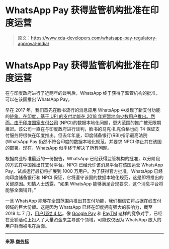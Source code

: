 # WhatsApp Pay 获得监管机构批准在印度运营

> 原文：<https://www.xda-developers.com/whatsapp-pay-regulatory-approval-india/>

# WhatsApp Pay 获得监管机构批准在印度运营

在与印度政府进行了近两年的谈判后，WhatsApp 终于获得了监管机构的批准，可以在该国推出 WhatsApp Pay。

早在 2017 年，我们首先在脸书流行的消息应用 WhatsApp 中发现了新支付功能的[迹象。在印度，基于 UPI 的支付功能在 2018 年短暂地向少数用户推出。然而，由于](https://www.xda-developers.com/whatsapp-beta-new-payments/)[印度国家支付公司](https://beebom.com/data-localization-whatsapp-payments-india/) (NPCI)的数据本地化问题，更大范围的推广被无限期推迟。该公司一直在与印度政府进行谈判，脸书的马克·扎克伯格也向 T4 保证支付服务将很快在印度推出。但去年年底，印度储备银行(RBI)指示最高法院(WhatsApp Pay 仍然不符合印度的数据本地化规范，并要求 NPCI 停止其在该国的部署。现在，WhatsApp 似乎终于解决了所有问题。

根据商业标准最近的一份报告，WhatsApp 已经获得监管机构的批准，以分阶段的方式在中国推出其支付平台。NPCI 已经允许该消息平台在该国运营 WhatsApp Pay，试点运行最初将扩展到 1000 万用户。为了获得官方批准，WhatsApp 已经向印度储备银行和 NPCI 保证，它将遵守该国的数据本地化规范，这是即将推出的关键原因。知情人士透露，“如果 WhatsApp 能够满足合规要求，这个消息平台将能够全面铺开。”

一旦 WhatsApp 能够在全国范围内推出其支付功能，我们相信它将占据在线支付领域的巨大份额。这是因为 WhatsApp 已经在印度拥有强大的影响力，截至 2019 年 7 月，[用户超过 4 亿](https://techcrunch.com/2019/07/26/whatsapp-india-users-400-million/)。像 [Google Pay](https://www.xda-developers.com/google-tez-adds-chat-functionality/) 和 [PayTM](https://www.xda-developers.com/tag/paytm/) 这样的竞争对手，已经在营销活动上投入了大量资金来主导这个领域，可能仅仅因为 WhatsApp 庞大的用户群而被甩在后面。

* * *

**来源:[商务标](https://www.business-standard.com/article/companies/whatsapp-pay-set-for-phased-rolled-out-in-india-granted-npci-licence-120020700237_1.html)**